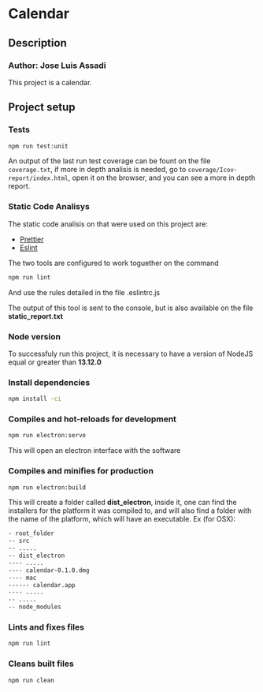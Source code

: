 # Calendar

## Description

### Author: Jose Luis Assadi

This project is a calendar.

## Project setup

### Tests

``` bash
npm run test:unit
```

An output of the last run test coverage can be fount on the file `coverage.txt`, if more in depth analisis is needed, go to `coverage/Icov-report/index.html`, open it on the browser, and you can see a more in depth report.

### Static Code Analisys

The static code analisis on that were used on this project are:

- [Prettier](https://prettier.io/)
- [Eslint](https://eslint.org/)

The two tools are configured to work toguether on the command

``` bash
npm run lint
```

And use the rules detailed in the file .eslintrc.js

The output of this tool is sent to the console, but is also available on the file **static_report.txt**

### Node version

To successfuly run this project, it is necessary to
have a version of NodeJS equal or greater than
**13.12.0**

### Install dependencies

``` bash
npm install -ci
```

### Compiles and hot-reloads for development

``` bash
npm run electron:serve
```

This will open an electron interface with the software

### Compiles and minifies for production

``` bash
npm run electron:build
```

This will create a folder called **dist_electron**, inside it, one can find the installers for the platform it was compiled to, and will also find a folder with the name of the platform, which will have an executable. Ex (for OSX):

``` bash
- root_folder
-- src
-- .....
-- dist_electron
---- .....
---- calendar-0.1.0.dmg
---- mac
------ calendar.app
---- .....
-- .....
-- node_modules
```

### Lints and fixes files

``` bash
npm run lint
```

### Cleans built files

``` bash
npm run clean
```
